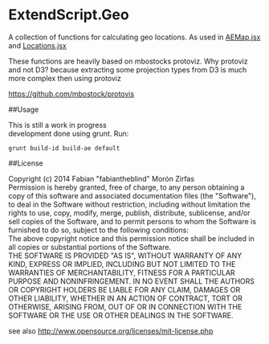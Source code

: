 ExtendScript.Geo  
================  

A collection of functions for calculating geo locations. As used in [AEMap.jsx](http://aescripts.com/aemap/) and [Locations.jsx](http://aescripts.com/locations/)

These functions are heavily based on mbostocks protoviz.
Why protoviz and not D3? because extracting some projection types from D3 is much more complex then using protoviz  

https://github.com/mbostock/protovis  

##Usage  

This is still a work in progress  
development done using grunt. Run:  

    grunt build-id build-ae default  

##License  

Copyright (c)  2014 Fabian "fabiantheblind" Morón Zirfas  
Permission is hereby granted, free of charge, to any person obtaining a copy of this software and associated documentation files (the "Software"), to deal in the Software  without restriction, including without limitation the rights to use, copy, modify, merge, publish, distribute, sublicense, and/or sell copies of the Software, and to  permit persons to whom the Software is furnished to do so, subject to the following conditions:  
The above copyright notice and this permission notice shall be included in all copies or substantial portions of the Software.  
THE SOFTWARE IS PROVIDED "AS IS", WITHOUT WARRANTY OF ANY KIND, EXPRESS OR IMPLIED, INCLUDING BUT NOT LIMITED TO THE WARRANTIES OF MERCHANTABILITY, FITNESS FOR A  PARTICULAR PURPOSE AND NONINFRINGEMENT. IN NO EVENT SHALL THE AUTHORS OR COPYRIGHT HOLDERS BE LIABLE FOR ANY CLAIM, DAMAGES OR OTHER LIABILITY, WHETHER IN AN ACTION OF  CONTRACT, TORT OR OTHERWISE, ARISING FROM, OUT OF OR IN CONNECTION WITH THE SOFTWARE OR THE USE OR OTHER DEALINGS IN THE SOFTWARE.  

see also http://www.opensource.org/licenses/mit-license.php

